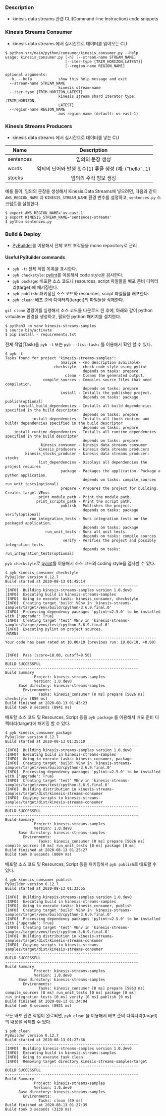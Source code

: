 ### Description
- kinesis data streams 관련 CLI(Command-line Instruction) code snippets

### Kinesis Streams Consumer
- kinesis data streams 에서 실시간으로 데이터를 읽어오는 CLI

```
$ python src/main/python/consumer/kinesis_consumer.py --help
usage: kinesis_consumer.py [-h] [--stream-name STREAM_NAME]
                           [--iter-type {TRIM_HORIZON,LATEST}]
                           [--region-name REGION_NAME]

optional arguments:
  -h, --help            show this help message and exit
  --stream-name STREAM_NAME
                        kinesis stream-name
  --iter-type {TRIM_HORIZON,LATEST}
                        kinesis stream shard iterator type: [TRIM_HORIZON,
                        LATEST]
  --region-name REGION_NAME
                        aws region name (default: us-east-1)
```

### Kinesis Streams Producers
- kinesis data streams 에서 실시간으로 데이터를 넣는 CLI


|  Name | Description  | 
| ------------- |:-------------:| 
| sentences | 임의의 문장 생성 |
| words | 임의의 단어와 발생 횟수(1) 튜플 생성 (예: ("hello", 1) | 
| stocks | 임의의 주식 정보 생성 | 

예를 들어, 임의의 문장을 생성해서 Kinesis Data Streams에 넣으려면, 
다음과 같이 `AWS_REGION_NAME` 과 `KINESIS_STREAM_NAME` 환경 변수를 설정하고,
`sentences.py` 스크립트를 실행한다.

```shell script
$ export AWS_REGION_NAME='us-east-1'
$ export KINESIS_STREAM_NAME='sentences-streams'
$ python sentences.py
```

### Build & Deploy
- [PyBuilder](https://pybuilder.io/)를 이용해서 전체 코드 조각들을 mono repository로 관리

#### Useful PyBuilder commands
- `pyb -t`: 전체 작업 목록을 표시한다.
- `pyb checkstyle`: [pylint](https://www.pylint.org/)를 이용해서 code style을 검사한다.
- `pyb package`: 배포한 소스 코드나 resources, script 파일들을 배포 준비 디렉터리(target)에 패키징한다.
- `pyb publish`: 패키징된 소스 코드와 resources, script 파일들을 배포한다.
- `pyb clean`: 배포 준비 디렉터리(target)의 파일들을 삭제한다.

`git clone` 명령어를 실행해서 소스 코드를 다운로드 한 후에, 아래와 같이 python virtualenv 환경을 생성하고,
필요한 python 패키지를 설치한다.

```shell script
$ python3 -m venv kinesis-streams-samples
$ source bin/activate
$ pip install - requirements.txt
```

전체 작업(Task)을 `pyb -t` 또는 `pyb --list-tasks` 를 이용해서 확인 할 수 있다.

```shell script
$ pyb -t
Tasks found for project "kinesis-streams-samples":
                         analyze - <no description available>
                      checkstyle - check code style using pylint
                                   depends on tasks: prepare
                           clean - Cleans the generated output.
                 compile_sources - Compiles source files that need compilation.
                                   depends on tasks: prepare
                         install - Installs the published project.
                                   depends on tasks: package publish(optional)
      install_build_dependencies - Installs all build dependencies specified in the build descriptor
                                   depends on tasks: prepare
            install_dependencies - Installs all (both runtime and build) dependencies specified in the build descriptor
                                   depends on tasks: prepare
    install_runtime_dependencies - Installs all runtime dependencies specified in the build descriptor
                                   depends on tasks: prepare
                kinesis_consumer - kinesis data streams consumer
               kinesis_producers - kinesis data streams producers
         kinesis_stocks_producer - kinesis data streams producer: stocks
               list_dependencies - Displays all dependencies the project requires
                         package - Packages the application. Package a python application.
                                   depends on tasks: compile_sources run_unit_tests(optional)
                         prepare - Prepares the project for building. Creates target VEnvs
               print_module_path - Print the module path.
              print_scripts_path - Print the script path.
                         publish - Publishes the project.
                                   depends on tasks: package verify(optional)
           run_integration_tests - Runs integration tests on the packaged application.
                                   depends on tasks: package
                  run_unit_tests - Runs all unit tests.
                                   depends on tasks: compile_sources
                          verify - Verifies the project and possibly integration tests.
                                   depends on tasks: run_integration_tests(optional)
```

`pyb checkstyle`로 [pylint](https://www.pylint.org/)를 이용해서 소스 코드의 coding style을 검사할 수 있다. 

```shell script
$ pyb kinesis_consumer checkstyle
PyBuilder version 0.12.7
Build started at 2020-08-13 01:45:14
------------------------------------------------------------
[INFO]  Building kinesis-streams-samples version 1.0.dev0
[INFO]  Executing build in kinesis-streams-samples
[INFO]  Going to execute tasks: kinesis_consumer, checkstyle
[INFO]  Creating target 'build' VEnv in 'kinesis-streams-samples/target/venv/build/cpython-3.6.9.final.0'
[INFO]  Processing dependency packages 'pylint~=2.5.0' to be installed with {'upgrade': True}
[INFO]  Creating target 'test' VEnv in 'kinesis-streams-samples/target/venv/test/cpython-3.6.9.final.0'
[INFO]  Executing pylint on project sources.
[WARN]
--------------------------------------------------------------------
Your code has been rated at 10.00/10 (previous run: 10.00/10, +0.00)


[INFO]  Pass (score=10.00, cutoff=8.50)
------------------------------------------------------------
BUILD SUCCESSFUL
------------------------------------------------------------
Build Summary
             Project: kinesis-streams-samples
             Version: 1.0.dev0
      Base directory: kinesis-streams-samples
        Environments:
               Tasks: kinesis_consumer [0 ms] prepare [5026 ms] checkstyle [856 ms]
Build finished at 2020-08-13 01:45:23
Build took 8 seconds (8941 ms)
```

배포할 소스 코드 및 Resources, Script 등을 `pyb package` 를 이용해서 배포 준비 디렉터리(target)에 패키징 할 수 있다.

```shell script
$ pyb kinesis_consumer package
PyBuilder version 0.12.7
Build started at 2020-08-13 01:25:19
------------------------------------------------------------
[INFO]  Building kinesis-streams-samples version 1.0.dev0
[INFO]  Executing build in kinesis-streams-samples
[INFO]  Going to execute tasks: kinesis_consumer, package
[INFO]  Creating target 'build' VEnv in 'kinesis-streams-samples/target/venv/build/cpython-3.6.9.final.0'
[INFO]  Processing dependency packages 'pylint~=2.5.0' to be installed with {'upgrade': True}
[INFO]  Creating target 'test' VEnv in 'kinesis-streams-samples/target/venv/test/cpython-3.6.9.final.0'
[INFO]  Building distribution in kinesis-streams-samples/target/dist/kinesis-streams-consumer
[INFO]  Copying scripts to kinesis-streams-samples/target/dist/kinesis-streams-consumer
------------------------------------------------------------
BUILD SUCCESSFUL
------------------------------------------------------------
Build Summary
             Project: kinesis-streams-samples
             Version: 1.0.dev0
      Base directory: kinesis-streams-samples
        Environments:
               Tasks: kinesis_consumer [0 ms] prepare [5026 ms] compile_sources [0 ms] run_unit_tests [0 ms] package [0 ms]
Build finished at 2020-08-13 01:25:27
Build took 8 seconds (8084 ms)
```

배포할 소스 코드 및 Resources, Script 등을 패키징해서 `pyb publish`로 배포할 수 있다.

```shell script
$ pyb kinesis_consumer publish
PyBuilder version 0.12.7
Build started at 2020-08-13 01:33:55
------------------------------------------------------------
[INFO]  Building kinesis-streams-samples version 1.0.dev0
[INFO]  Executing build in kinesis-streams-samples
[INFO]  Going to execute tasks: kinesis_consumer, publish
[INFO]  Creating target 'build' VEnv in 'kinesis-streams-samples/target/venv/build/cpython-3.6.9.final.0'
[INFO]  Processing dependency packages 'pylint~=2.5.0' to be installed with {'upgrade': True}
[INFO]  Creating target 'test' VEnv in 'kinesis-streams-samples/target/venv/test/cpython-3.6.9.final.0'
[INFO]  Building distribution in kinesis-streams-samples/target/dist/kinesis-streams-consumer
[INFO]  Copying scripts to kinesis-streams-samples/target/dist/kinesis-streams-consumer
------------------------------------------------------------
BUILD SUCCESSFUL
------------------------------------------------------------
Build Summary
             Project: kinesis-streams-samples
             Version: 1.0.dev0
      Base directory: kinesis-streams-samples
        Environments:
               Tasks: kinesis_consumer [0 ms] prepare [5863 ms] compile_sources [0 ms] run_unit_tests [0 ms] package [0 ms] run_integration_tests [0 ms] verify [0 ms] publish [0 ms]
Build finished at 2020-08-13 01:34:04
Build took 8 seconds (8921 ms)
```

모든 배포 관련 작업이 완료되면, `pyb clean` 을 이용해서 배포 준비 디렉터리(target)의 내용을 삭제할 수 있다.

```shell script
$ pyb clean
PyBuilder version 0.12.7
Build started at 2020-08-13 01:27:36
------------------------------------------------------------
[INFO]  Building kinesis-streams-samples version 1.0.dev0
[INFO]  Executing build in kinesis-streams-samples
[INFO]  Going to execute task clean
[INFO]  Removing target directory kinesis-streams-samples/target
------------------------------------------------------------
BUILD SUCCESSFUL
------------------------------------------------------------
Build Summary
             Project: kinesis-streams-samples
             Version: 1.0.dev0
      Base directory: kinesis-streams-samples
        Environments:
               Tasks: clean [49 ms]
Build finished at 2020-08-13 01:27:39
Build took 3 seconds (3139 ms)
```

